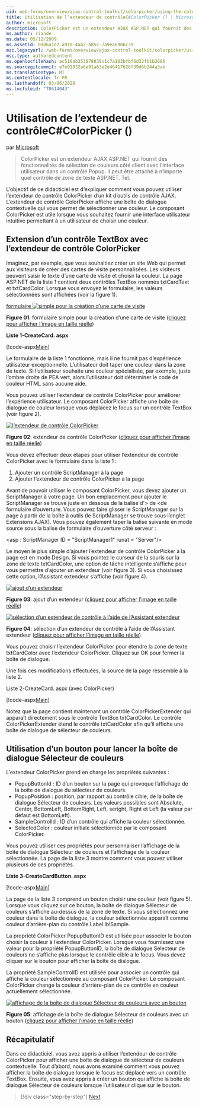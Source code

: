 ```yaml
---
uid: web-forms/overview/ajax-control-toolkit/colorpicker/using-the-colorpicker-control-extender-cs
title: Utilisation de l’extendeur de contrôleC#ColorPicker () | Microsoft Docs
author: microsoft
description: ColorPicker est un extendeur AJAX ASP.NET qui fournit des fonctionnalités de sélection de couleurs côté client avec l’interface utilisateur dans un contrôle Popup. Il peut être attaché à n’importe quel ASP.NET...
ms.author: riande
ms.date: 05/12/2009
ms.assetid: 0d86a1e7-a910-4ab2-b85c-7a9ea6906c39
msc.legacyurl: /web-forms/overview/ajax-control-toolkit/colorpicker/using-the-colorpicker-control-extender-cs
msc.type: authoredcontent
ms.openlocfilehash: ac510ab353878038c1c7a103bfbf6d32fb1b2686
ms.sourcegitcommit: e7e91932a6e91a63e2e46417626f39d6b244a3ab
ms.translationtype: MT
ms.contentlocale: fr-FR
ms.lasthandoff: 03/06/2020
ms.locfileid: "78614043"
---
```

# <a name="using-the-colorpicker-control-extender-c"></a>Utilisation de l’extendeur de contrôleC#ColorPicker ()

par [Microsoft](https://github.com/microsoft)

> ColorPicker est un extendeur AJAX ASP.NET qui fournit des fonctionnalités de sélection de couleurs côté client avec l’interface utilisateur dans un contrôle Popup. Il peut être attaché à n’importe quel contrôle de zone de texte ASP.NET. Tel.

L’objectif de ce didacticiel est d’expliquer comment vous pouvez utiliser l’extendeur de contrôle ColorPicker d’un kit d’outils de contrôle AJAX. L’extendeur de contrôle ColorPicker affiche une boîte de dialogue contextuelle qui vous permet de sélectionner une couleur. Le composant ColorPicker est utile lorsque vous souhaitez fournir une interface utilisateur intuitive permettant à un utilisateur de choisir une couleur.

## <a name="extending-a-textbox-control-with-the-colorpicker-control-extender"></a>Extension d’un contrôle TextBox avec l’extendeur de contrôle ColorPicker

Imaginez, par exemple, que vous souhaitiez créer un site Web qui permet aux visiteurs de créer des cartes de visite personnalisées. Les visiteurs peuvent saisir le texte d’une carte de visite et choisir la couleur. La page ASP.NET de la liste 1 contient deux contrôles TextBox nommés txtCardText et txtCardColor. Lorsque vous envoyez le formulaire, les valeurs sélectionnées sont affichées (voir la figure 1).

[formulaire ![simple pour la création d’une carte de visite](using-the-colorpicker-control-extender-cs/_static/image1.jpg)](using-the-colorpicker-control-extender-cs/_static/image1.png)

**Figure 01**: formulaire simple pour la création d’une carte de visite ([cliquez pour afficher l’image en taille réelle](using-the-colorpicker-control-extender-cs/_static/image2.png))

**Liste 1-CreateCard. aspx**

[!code-aspx[Main](using-the-colorpicker-control-extender-cs/samples/sample1.aspx)]

Le formulaire de la liste 1 fonctionne, mais il ne fournit pas d’expérience utilisateur exceptionnelle. L’utilisateur doit taper une couleur dans la zone de texte. Si l’utilisateur souhaite une couleur spécialisée, par exemple, juste l’ombre droite de PEA vert, alors l’utilisateur doit déterminer le code de couleur HTML sans aucune aide.

Vous pouvez utiliser l’extendeur de contrôle ColorPicker pour améliorer l’expérience utilisateur. Le composant ColorPicker affiche une boîte de dialogue de couleur lorsque vous déplacez le focus sur un contrôle TextBox (voir figure 2).

[![l’extendeur de contrôle ColorPicker](using-the-colorpicker-control-extender-cs/_static/image2.jpg)](using-the-colorpicker-control-extender-cs/_static/image3.png)

**Figure 02**: extendeur de contrôle ColorPicker ([cliquez pour afficher l’image en taille réelle](using-the-colorpicker-control-extender-cs/_static/image4.png))

Vous devez effectuer deux étapes pour utiliser l’extendeur de contrôle ColorPicker avec le formulaire dans la liste 1 :

1. Ajouter un contrôle ScriptManager à la page
2. Ajouter l’extendeur de contrôle ColorPicker à la page

Avant de pouvoir utiliser le composant ColorPicker, vous devez ajouter un ScriptManager à votre page. Un bon emplacement pour ajouter le ScriptManager se trouve juste en dessous de la balise d'&gt; de &lt;de formulaire d’ouverture. Vous pouvez faire glisser le ScriptManager sur la page à partir de la boîte à outils (le ScriptManager se trouve sous l’onglet Extensions AJAX). Vous pouvez également taper la balise suivante en mode source sous la balise de formulaire d’ouverture côté serveur :

&lt;asp : ScriptManager ID = "ScriptManager1" runat = "Server"/&gt;

Le moyen le plus simple d’ajouter l’extendeur de contrôle ColorPicker à la page est en mode Design. Si vous pointez le curseur de la souris sur la zone de texte txtCardColor, une option de tâche intelligente s’affiche pour vous permettre d’ajouter un extendeur (voir figure 3). Si vous choisissez cette option, l’Assistant extendeur s’affiche (voir figure 4).

[![ajout d’un extendeur](using-the-colorpicker-control-extender-cs/_static/image3.jpg)](using-the-colorpicker-control-extender-cs/_static/image5.png)

**Figure 03**: ajout d’un extendeur ([cliquez pour afficher l’image en taille réelle](using-the-colorpicker-control-extender-cs/_static/image6.png))

[![sélection d’un extendeur de contrôle à l’aide de l’Assistant extendeur](using-the-colorpicker-control-extender-cs/_static/image4.jpg)](using-the-colorpicker-control-extender-cs/_static/image7.png)

**Figure 04**: sélection d’un extendeur de contrôle à l’aide de l’Assistant extendeur ([cliquez pour afficher l’image en taille réelle](using-the-colorpicker-control-extender-cs/_static/image8.png))

Vous pouvez choisir l’extendeur ColorPicker pour étendre la zone de texte txtCardColor avec l’extendeur ColorPicker. Cliquez sur OK pour fermer la boîte de dialogue.

Une fois ces modifications effectuées, la source de la page ressemble à la liste 2.

Liste 2-CreateCard. aspx (avec ColorPicker)

[!code-aspx[Main](using-the-colorpicker-control-extender-cs/samples/sample2.aspx)]

Notez que la page contient maintenant un contrôle ColorPickerExtender qui apparaît directement sous le contrôle TextBox txtCardColor. Le contrôle ColorPickerExtender étend le contrôle txtCardColor afin qu’il affiche une boîte de dialogue de sélecteur de couleurs.

## <a name="using-a-button-to-launch-the-color-picker-dialog"></a>Utilisation d’un bouton pour lancer la boîte de dialogue Sélecteur de couleurs

L’extendeur ColorPicker prend en charge les propriétés suivantes :

- PopupButtonId : ID d’un bouton sur la page qui provoque l’affichage de la boîte de dialogue du sélecteur de couleurs.
- PopupPosition : position, par rapport au contrôle cible, de la boîte de dialogue Sélecteur de couleurs. Les valeurs possibles sont Absolute, Center, BottomLeft, BottomRight, Left, seright, Right et Left (la valeur par défaut est BottomLeft).
- SampleControlId : ID d’un contrôle qui affiche la couleur sélectionnée.
- SelectedColor : couleur initiale sélectionnée par le composant ColorPicker.

Vous pouvez utiliser ces propriétés pour personnaliser l’affichage de la boîte de dialogue Sélecteur de couleurs et l’affichage de la couleur sélectionnée. La page de la liste 3 montre comment vous pouvez utiliser plusieurs de ces propriétés.

**Liste 3-CreateCardButton. aspx**

[!code-aspx[Main](using-the-colorpicker-control-extender-cs/samples/sample3.aspx)]

La page de la liste 3 comprend un bouton choisir une couleur (voir figure 5). Lorsque vous cliquez sur ce bouton, la boîte de dialogue Sélecteur de couleurs s’affiche au-dessus de la zone de texte. Si vous sélectionnez une couleur dans la boîte de dialogue, la couleur sélectionnée apparaît comme couleur d’arrière-plan du contrôle Label lblSample.

La propriété ColorPicker PopupButtonID est utilisée pour associer le bouton choisir la couleur à l’extendeur ColorPicker. Lorsque vous fournissez une valeur pour la propriété PopupButtonID, la boîte de dialogue Sélecteur de couleurs ne s’affiche plus lorsque le contrôle cible a le focus. Vous devez cliquer sur le bouton pour afficher la boîte de dialogue.

La propriété SampleControlID est utilisée pour associer un contrôle qui affiche la couleur sélectionnée au composant ColorPicker. Le composant ColorPicker change la couleur d’arrière-plan de ce contrôle en couleur actuellement sélectionnée.

[![affichage de la boîte de dialogue Sélecteur de couleurs avec un bouton](using-the-colorpicker-control-extender-cs/_static/image5.jpg)](using-the-colorpicker-control-extender-cs/_static/image9.png)

**Figure 05**: affichage de la boîte de dialogue Sélecteur de couleurs avec un bouton ([cliquez pour afficher l’image en taille réelle](using-the-colorpicker-control-extender-cs/_static/image10.png))

## <a name="summary"></a>Récapitulatif

Dans ce didacticiel, vous avez appris à utiliser l’extendeur de contrôle ColorPicker pour afficher une boîte de dialogue de sélecteur de couleurs contextuelle. Tout d’abord, nous avons examiné comment vous pouvez afficher la boîte de dialogue lorsque le focus est déplacé vers un contrôle TextBox. Ensuite, vous avez appris à créer un bouton qui affiche la boîte de dialogue Sélecteur de couleurs lorsque l’utilisateur clique sur le bouton.

> [!div class="step-by-step"]
> [Next](using-the-colorpicker-control-extender-vb.md)
